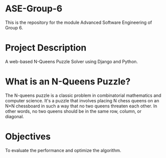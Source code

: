# ASE-Group-6
 This is the repository for the module Advanced Software Engineering of Group 6.

# Project Description
A web-based N-Queens Puzzle Solver using Django and Python.

# What is an N-Queens Puzzle?
The N-queens puzzle is a classic problem in combinatorial mathematics and computer science. It's a puzzle that involves placing N chess queens on an N×N chessboard in such a way that no two queens threaten each other. In other words, no two queens should be in the same row, column, or diagonal.

# Objectives 
To evaluate the performance and optimize the algorithm.



